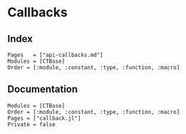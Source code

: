 # Callbacks

## Index

```@index
Pages   = ["api-callbacks.md"]
Modules = [CTBase]
Order = [:module, :constant, :type, :function, :macro]
```

## Documentation

```@autodocs
Modules = [CTBase]
Order = [:module, :constant, :type, :function, :macro]
Pages = ["callback.jl"]
Private = false
```
